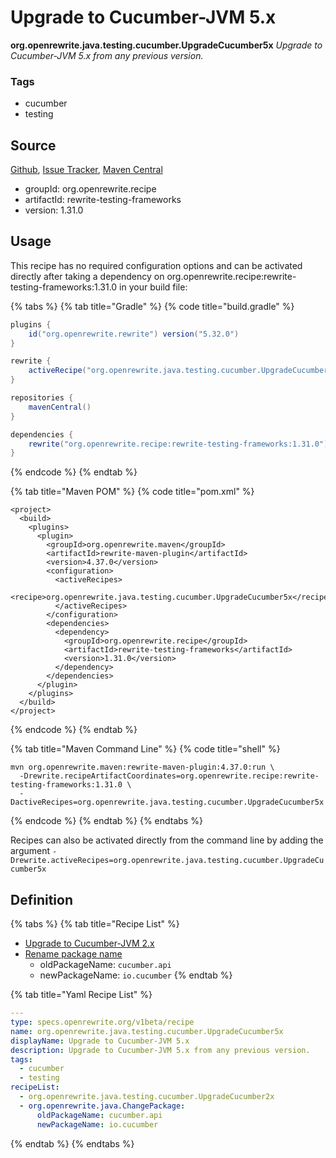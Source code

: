 # Upgrade to Cucumber-JVM 5.x

**org.openrewrite.java.testing.cucumber.UpgradeCucumber5x** _Upgrade to Cucumber-JVM 5.x from any previous version._

### Tags

* cucumber
* testing

## Source

[Github](https://github.com/openrewrite/rewrite-testing-frameworks), [Issue Tracker](https://github.com/openrewrite/rewrite-testing-frameworks/issues), [Maven Central](https://search.maven.org/artifact/org.openrewrite.recipe/rewrite-testing-frameworks/1.31.0/jar)

* groupId: org.openrewrite.recipe
* artifactId: rewrite-testing-frameworks
* version: 1.31.0

## Usage

This recipe has no required configuration options and can be activated directly after taking a dependency on org.openrewrite.recipe:rewrite-testing-frameworks:1.31.0 in your build file:

{% tabs %}
{% tab title="Gradle" %}
{% code title="build.gradle" %}
```groovy
plugins {
    id("org.openrewrite.rewrite") version("5.32.0")
}

rewrite {
    activeRecipe("org.openrewrite.java.testing.cucumber.UpgradeCucumber5x")
}

repositories {
    mavenCentral()
}

dependencies {
    rewrite("org.openrewrite.recipe:rewrite-testing-frameworks:1.31.0")
}
```
{% endcode %}
{% endtab %}

{% tab title="Maven POM" %}
{% code title="pom.xml" %}
```markup
<project>
  <build>
    <plugins>
      <plugin>
        <groupId>org.openrewrite.maven</groupId>
        <artifactId>rewrite-maven-plugin</artifactId>
        <version>4.37.0</version>
        <configuration>
          <activeRecipes>
            <recipe>org.openrewrite.java.testing.cucumber.UpgradeCucumber5x</recipe>
          </activeRecipes>
        </configuration>
        <dependencies>
          <dependency>
            <groupId>org.openrewrite.recipe</groupId>
            <artifactId>rewrite-testing-frameworks</artifactId>
            <version>1.31.0</version>
          </dependency>
        </dependencies>
      </plugin>
    </plugins>
  </build>
</project>
```
{% endcode %}
{% endtab %}

{% tab title="Maven Command Line" %}
{% code title="shell" %}
```shell
mvn org.openrewrite.maven:rewrite-maven-plugin:4.37.0:run \
  -Drewrite.recipeArtifactCoordinates=org.openrewrite.recipe:rewrite-testing-frameworks:1.31.0 \
  -DactiveRecipes=org.openrewrite.java.testing.cucumber.UpgradeCucumber5x
```
{% endcode %}
{% endtab %}
{% endtabs %}

Recipes can also be activated directly from the command line by adding the argument `-Drewrite.activeRecipes=org.openrewrite.java.testing.cucumber.UpgradeCucumber5x`

## Definition

{% tabs %}
{% tab title="Recipe List" %}
* [Upgrade to Cucumber-JVM 2.x](upgradecucumber2x.md)
* [Rename package name](../../changepackage.md)
  * oldPackageName: `cucumber.api`
  * newPackageName: `io.cucumber`
{% endtab %}

{% tab title="Yaml Recipe List" %}
```yaml
---
type: specs.openrewrite.org/v1beta/recipe
name: org.openrewrite.java.testing.cucumber.UpgradeCucumber5x
displayName: Upgrade to Cucumber-JVM 5.x
description: Upgrade to Cucumber-JVM 5.x from any previous version.
tags:
  - cucumber
  - testing
recipeList:
  - org.openrewrite.java.testing.cucumber.UpgradeCucumber2x
  - org.openrewrite.java.ChangePackage:
      oldPackageName: cucumber.api
      newPackageName: io.cucumber
```
{% endtab %}
{% endtabs %}
